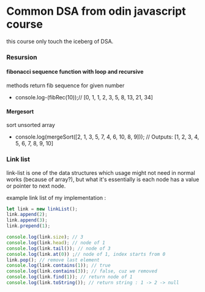 # Common DSA from odin javascript course
this course only touch the iceberg of DSA.

### Resursion
#### fibonacci sequence function with loop and recursive 
methods return fib sequence for given number
- console.log-(fibRec(10));// [0, 1, 1, 2, 3, 5, 8, 13, 21, 34]

#### Mergesort
sort unsorted array 
- console.log(mergeSort([2, 1, 3, 5, 7, 4, 6, 10, 8, 9])); // Outputs: [1, 2, 3, 4, 5, 6, 7, 8, 9, 10]

### Link list
link-list is one of the data structures which usage might not need in normal works (because of array?), but what it's essentially is each node has a value or pointer to next node.

example link list of my implementation : 

```javascript
let link = new linkList();
link.append(2);
link.append(3);
link.prepend(1);

console.log(link.size); // 3
console.log(link.head); // node of 1
console.log(link.tail()); // node of 3
console.log(link.at(0)) ;// node of 1, index starts from 0
link.pop(); // remove last element
console.log(link.contains(1)); // true
console.log(link.contains(3)); // false, cuz we removed
console.log(link.find(1)); // return node of 1
console.log(link.toString()); // return string : 1 -> 2 -> null
```

